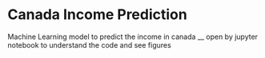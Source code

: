 # Canada Income Prediction
Machine Learning model to predict the income in canada __
open by jupyter notebook to understand the code and see figures
